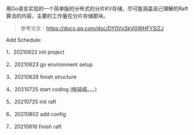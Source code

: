 用Go语言实现的一个简单版的分布式的分片KV存储，尽可能涵盖自己理解的Raft算法的内容，主要的工作量在分片存储那块。

> 参考论文：https://docs.qq.com/doc/DY0VxSkVGWHFYSlZJ


Add Schedule:

1、20210622 init project

2、20210623 go environment setup

3、20210628 finish structure 

4、20210725 start coding (拖延癌。。。)

5、20210725 init raft

6、20210802 add config

7、20210816 finish raft
